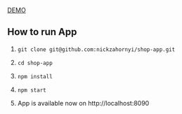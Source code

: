 [DEMO](https://nickzahornyi.github.io/shop-app/)

## How to run App

1. `git clone git@github.com:nickzahornyi/shop-app.git`

2. `cd shop-app`

3. `npm install`

4. `npm start`

5. App is available now on http://localhost:8090
